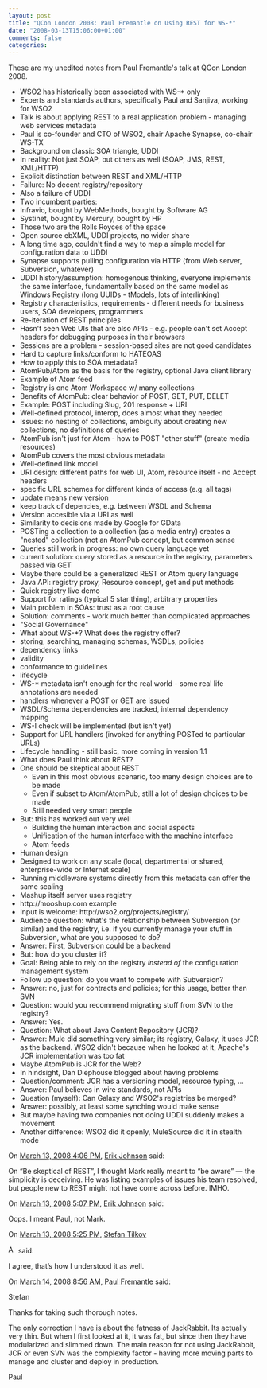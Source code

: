 ```yaml
---
layout: post
title: "QCon London 2008: Paul Fremantle on Using REST for WS-*"
date: "2008-03-13T15:06:00+01:00"
comments: false
categories: 
---
```


<p>These are my unedited notes from Paul Fremantle's talk at QCon London 2008.</p>

<ul>
<li>WSO2 has historically been associated with WS-* only</li>
<li>Experts and standards authors, specifically Paul and Sanjiva, working for WSO2</li>
<li>Talk is about applying REST to a real application problem - managing web services metadata</li>
<li>Paul is co-founder and CTO of WSO2, chair Apache Synapse, co-chair WS-TX</li>
<li>Background on classic SOA triangle, UDDI</li>
<li>In reality: Not just SOAP, but others as well (SOAP, JMS, REST, XML/HTTP)</li>
<li>Explicit distinction between REST and XML/HTTP</li>
<li>Failure: No decent registry/repository</li>
<li>Also a failure of UDDI </li>
<li>Two incumbent parties: </li>
<li>Infravio, bought by WebMethods, bought by Software AG</li>
<li>Systinet, bought by Mercury, bought by HP</li>
<li>Those two are the Rolls Royces of the space</li>
<li>Open source ebXML, UDDI projects, no wider share</li>
<li>A long time ago, couldn't find a way to map a simple model for configuration data to UDDI</li>
<li>Synapse supports pulling configuration via HTTP (from Web server, Subversion, whatever)</li>
<li>UDDI history/assumption: homogenous thinking, everyone implements the same interface, fundamentally based on the same model as Windows Registry (long UUIDs - tModels, lots of interlinking)</li>
<li>Registry characteristics, requirements - different needs for business users, SOA developers, programmers</li>
<li>Re-iteration of REST principles</li>
<li>Hasn't seen Web UIs that are also APIs - e.g. people can't set Accept headers for debugging purposes in their browsers</li>
<li>Sessions are a problem - session-based sites are not good candidates </li>
<li>Hard to capture links/conform to HATEOAS</li>
<li>How to apply this to SOA metadata?</li>
<li>AtomPub/Atom as the basis for the registry, optional Java client library</li>
<li>Example of Atom feed</li>
<li>Registry is one Atom Workspace w/ many collections</li>
<li>Benefits of AtomPub: clear behavior of POST, GET, PUT, DELET</li>
<li>Example: POST including Slug, 201 response + URI</li>
<li>Well-defined protocol, interop, does almost what they needed</li>
<li>Issues: no nesting of collections, ambiguity about creating new collections, no definitions of queries</li>
<li>AtomPub isn't just for Atom - how to POST "other stuff" (create media resources)</li>
<li>AtomPub covers the most obvious metadata</li>
<li>Well-defined link model</li>
<li>URI design: different paths for web UI, Atom, resource itself - no Accept headers</li>
<li>specific URL schemes for different kinds of access (e.g. all tags)</li>
<li>update means new version</li>
<li>keep track of depencies, e.g. between WSDL and Schema</li>
<li>Version accesible via a URI as well</li>
<li>Similarity to decisions made by Google for GData</li>
<li>POSTing a collection to a collection (as a media entry) creates a "nested" collection (not an AtomPub concept, but common sense</li>
<li>Queries still work in progress: no own query language yet</li>
<li>current solution: query stored as a resource in the registry, parameters passed via GET</li>
<li>Maybe there could be a generalized REST or Atom query language</li>
<li>Java API: registry proxy, Resource concept, get and put methods</li>
<li>Quick registry live demo</li>
<li>Support for ratings (typical 5 star thing), arbitrary properties</li>
<li>Main problem in SOAs: trust as a root cause</li>
<li>Solution: comments - work much better than complicated approaches</li>
<li>"Social Governance"</li>
<li>What about WS-*? What does the registry offer?</li>
<li>storing, searching, managing schemas, WSDLs, policies</li>
<li>dependency links</li>
<li>validity</li>
<li>conformance to guidelines</li>
<li>lifecycle</li>
<li>WS-* metadata isn't enough for the real world - some real life annotations are needed</li>
<li>handlers whenever a POST or GET are issued</li>
<li>WSDL/Schema dependencies are tracked, internal dependency mapping</li>
<li>WS-I check will be implemented (but isn't yet)</li>
<li>Support for URL handlers (invoked for anything POSTed to particular URLs)</li>
<li>Lifecycle handling - still basic, more coming in version 1.1</li>
<li>What does Paul think about REST?</li>
<li>One should be skeptical about REST
<ul>
<li>Even in this most obvious scenario, too many design choices are to be made</li>
<li>Even if subset to Atom/AtomPub, still a lot of design choices to be made</li>
<li>Still needed very smart people</li>
</ul></li>
<li>But: this has worked out very well
<ul>
<li>Building the human interaction and social aspects</li>
<li>Unification of the human interface with the machine interface</li>
<li>Atom feeds</li>
</ul></li>
<li>Human design</li>
<li>Designed to work on any scale (local, departmental or shared, enterprise-wide or Internet scale)</li>
<li>Running middleware systems directly from this metadata can offer the same scaling</li>
<li>Mashup itself server uses registry</li>
<li>http://mooshup.com example</li>
<li>Input is welcome: http://wso2,org/projects/registry/</li>
<li>Audience question: what's the relationship between Subversion (or similar) and the registry, i.e. if you currently manage your stuff in Subversion, what are you supposed to do?</li>
<li>Answer: First, Subversion could be a backend</li>
<li>But: how do you cluster it?</li>
<li>Goal: Being able to rely on the registry <em>instead of</em> the configuration management system</li>
<li>Follow up question: do you want to compete with Subversion?</li>
<li>Answer: no, just for contracts and policies; for this usage, better than SVN</li>
<li>Question: would you recommend migrating stuff from SVN to the registry?</li>
<li>Answer: Yes.</li>
<li>Question: What about Java Content Repository (JCR)?</li>
<li>Answer: Mule did something very similar; its registry, Galaxy, it uses JCR as the backend. WSO2 didn't because when he looked at it, Apache's JCR implementation was too fat</li>
<li>Maybe AtomPub is JCR for the Web?</li>
<li>In hindsight, Dan Diephouse blogged about having problems</li>
<li>Question/comment: JCR has a versioning model, resource typing, ...</li>
<li>Answer: Paul believes in wire standards, not APIs</li>
<li>Question (myself): Can Galaxy and WSO2's registries be merged?</li>
<li>Answer: possibly, at least some synching would make sense</li>
<li>But maybe having two companies not doing UDDI suddenly makes a movement</li>
<li>Another difference: WSO2 did it openly, MuleSource did it in stealth mode</li>
</ul>

<section class="comments">



<div class="comment" id="comment-1648">
On <a href="#comment-1648" title="Permalink to this comment">March 13, 2008  4:06 PM</a>, <a href="http://appside.blogspot.com" title="http://appside.blogspot.com" rel="nofollow">Erik Johnson</a>
said:
<p>On &#8220;Be skeptical of REST&#8221;, I thought Mark really meant to &#8220;be aware&#8221; &#8212; the simplicity is deceiving. He was listing examples of issues his team resolved, but people new to REST might not have come across before.  IMHO.</p>


<div class="comment" id="comment-1649">
On <a href="#comment-1649" title="Permalink to this comment">March 13, 2008  5:07 PM</a>, <a href="http://appside.blogspot.com" title="http://appside.blogspot.com" rel="nofollow">Erik Johnson</a>
said:
<p>Oops.  I meant Paul, not Mark.</p>


<div class="comment" id="comment-1650">
On <a href="#comment-1650" title="Permalink to this comment">March 13, 2008  5:25 PM</a>, <a href="/blog/st/">Stefan Tilkov</a>

<a href="/blog/st/" class="commenter-profile"><img src="/mt4/mt-static/images/comment/mt_logo.png" height="16" alt="Author Profile Page" width="16" /></a>
said:
<p>I agree, that&#8217;s how I understood it as well.</p>


<div class="comment" id="comment-1651">
On <a href="#comment-1651" title="Permalink to this comment">March 14, 2008  8:56 AM</a>, <a href="http://pzf.fremantle.org" title="http://pzf.fremantle.org" rel="nofollow">Paul Fremantle</a>
said:
<p>Stefan</p>

<p>Thanks for taking such thorough notes.</p>

<p>The only correction I have is about the fatness of JackRabbit. Its actually very thin. But when I first looked at it, it was fat, but since then they have modularized and slimmed down. The main reason for not using JackRabbit, JCR or even SVN was the complexity factor - having more moving parts to manage and cluster and deploy in production.</p>

<p>Paul</p>


</section>

